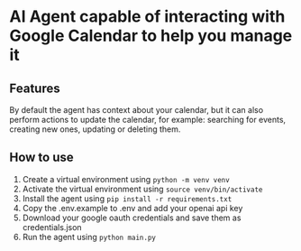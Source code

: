 # AI Agent capable of interacting with Google Calendar to help you manage it

## Features
By default the agent has context about your calendar, but it can also perform actions to update the calendar, for example: searching for events, creating new ones, updating or deleting them.

## How to use
1. Create a virtual environment using `python -m venv venv`
2. Activate the virtual environment using `source venv/bin/activate`
3. Install the agent using `pip install -r requirements.txt`
4. Copy the .env.example to .env and add your openai api key
5. Download your google oauth credentials and save them as credentials.json
6. Run the agent using `python main.py`